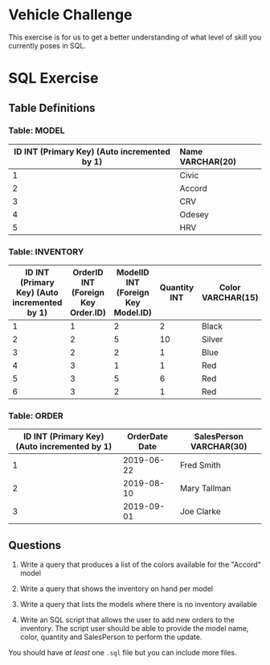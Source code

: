 # Vehicle Challenge

This exercise is for us to get a better understanding of what level of skill you currently poses in SQL.

# SQL Exercise

## Table Definitions

### Table: MODEL

| ID INT (Primary Key) (Auto incremented by 1) | Name VARCHAR(20) |
| -------------------------------------------- | :--------------- |
| 1                                            | Civic            |
| 2                                            | Accord           |
| 3                                            | CRV              |
| 4                                            | Odesey           |
| 5                                            | HRV              |

### Table: INVENTORY             

| ID INT (Primary Key) (Auto incremented by 1) | OrderID INT (Foreign Key Order.ID) | ModelID INT (Foreign Key Model.ID) | Quantity INT | Color VARCHAR(15) |
| -------------------------------------------- | ---------------------------------- | ---------------------------------- | ------------ | ----------------- |
| 1 | 1 | 2 | 2 | Black |
|2 | 2 | 5 | 10 | Silver |
|3 | 2 | 2 | 1 | Blue |
|4 | 3 | 1 | 1 | Red |
|5 | 3 | 5 | 6 | Red |
|6 | 3 | 2 | 1 | Red |

### Table: ORDER

| ID INT (Primary Key) (Auto incremented by 1) | OrderDate Date | SalesPerson VARCHAR(30) |
| -------------------------------------------- | -------------- | ----------------------- |
| 1 | 2019-06-22 | Fred Smith |
| 2 | 2019-08-10 | Mary Tallman |
| 3 | 2019-09-01 | Joe Clarke |


## Questions

1. Write a query that produces a list of the colors available for the "Accord" model

2. Write a query that shows the inventory on hand per model

3. Write a query that lists the models where there is no inventory available

4. Write an SQL script that allows the user to add new orders to the inventory. The script user should be able to provide the model name, color, quantity and SalesPerson to perform the update.

You should have _at least_ one `.sql` file but you can include more files.
